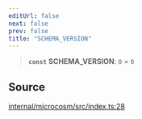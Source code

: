 ```yaml
---
editUrl: false
next: false
prev: false
title: "SCHEMA_VERSION"
---
```


> **`const`** **SCHEMA\_VERSION**: `0` = `0`

## Source

[internal/microcosm/src/index.ts:28](https://github.com/nodenogg-in/alpha-p2p/blob/2cff8cc/internal/microcosm/src/index.ts#L28)
